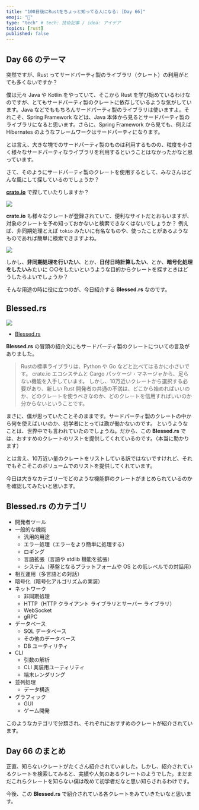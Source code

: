 ```yaml
---
title: "100日後にRustをちょっと知ってる人になる: [Day 66]"
emoji: "🦀"
type: "tech" # tech: 技術記事 / idea: アイデア
topics: [rust]
published: false
---
```

## Day 66 のテーマ

突然ですが、Rust ってサードパーティ製のライブラリ（クレート）の利用がとても多くないですか？

僕は元々 Java や Kotlin をやっていて、そこから Rust を学び始めているわけなのですが、とてもサードパーティ製のクレートに依存しているような気がしています。Java などでももちろんサードパーティ製のライブラリは使いますよ。それこそ、Spring Framework などは、Java 本体から見るとサードパーティ製のライブラリになると思います。さらに、Spring Framework から見ても、例えば Hibernates のようなフレームワークはサードパーティになります。

とは言え、大きな塊でのサードパーティ製のものは利用するものの、粒度を小さく様々なサードパーティなライブラリを利用するということはなかったかなと思っています。

さて、そのようにサードパーティ製のクレートを使用するとして、みなさんはどんな風にして探しているのでしょうか？

**[crate.io](https://crates.io/)** で探していたりしますか？

![](https://storage.googleapis.com/zenn-user-upload/b871ce7daca6-20221119.png)

**crate.io** も様々なクレートが登録されていて、便利なサイトだとおもいますが、対象のクレートを予め知っておかないと検索できなくはないでしょうか？
例えば、非同期処理とえば `tokio` みたいに有名なものや、使ったことがあるようなものであれば簡単に検索できますよね。

![](https://storage.googleapis.com/zenn-user-upload/6dd7f42b898d-20221119.png)

しかし、**非同期処理を行いたい**、とか、**日付日時計算したい**、とか、**暗号化処理をしたい**みたいに ○○をしたいというような目的からクレートを探すときはどうしたらよいでしょうか？

そんな用途の時に役に立つのが、今日紹介する **Blessed.rs** なのです。

## Blessed.rs

![](https://storage.googleapis.com/zenn-user-upload/04871188fdb5-20221119.png)

- [Blessed.rs](https://blessed.rs/crates)

**Blessed.rs** の冒頭の紹介文にもサードパーティ製のクレートについての言及がありました。

> Rustの標準ライブラリは、Python や Go などと比べてはるかに小さいです。
> crate.io エコシステムと Cargo パッケージ・マネージャから、足らない機能を入手しています。
> しかし、10万近いクレートから選択する必要があり、新しい Rust 開発者の共通の不満は、どこから始めればいいのか、どのクレートを使うべきなのか、どのクレートを信用すればいいのか分からないということです。

まさに、僕が思っていたことそのままです。サードパーティ製のクレートの中から何を使えばいいのか、初学者にとっては勘が働かないのです。
というようなことは、世界中でも言われていたのでしょうね。だから、この **Blessed.rs** では、おすすめのクレートのリストを提供してくれているのです。（本当に助かります）

とは言え、10万近い量のクレートをリストしている訳ではないですけれど、それでもそこそこのボリュームでのリストを提供してくれています。

今日は大きなカテゴリーでどのような機能群のクレートがまとめられているのかを確認してみたいと思います。

## Blessed.rs のカテゴリ

- 開発者ツール
- 一般的な機能
  - 汎用的用途
  - エラー処理（エラーをより簡単に処理する）
  - ロギング
  - 言語拡張（言語や stdlib 機能を拡張）
  - システム（基盤となるプラットフォームや OS との低レベルでの対話用）
- 相互運用（多言語との対話）
- 暗号化（暗号化アルゴリズムの実装）
- ネットワーク
  - 非同期処理
  - HTTP（HTTP クライアント ライブラリとサーバー ライブラリ）
  - WebSocket
  - gRPC
- データベース
  - SQL データベース
  - その他のデータベース
  - DB ユーティリティ
- CLI
  - 引数の解析
  - CLI 実装用ユーティリティ
  - 端末レンダリング
- 並列処理
  - データ構造
- グラフィック
  - GUI
  - ゲーム開発

このようなカテゴリで分類され、それぞれにおすすめのクレートが紹介されています。

## Day 66 のまとめ

正直、知らないクレートがたくさん紹介されていました。しかし、紹介されているクレートを検索してみると、実績や人気のあるクレートのようでした。まだまだこれらクレートを知らない僕は改めて初学者だなと思い知らされるわけです。

今後、この **Blessed.rs** で紹介されている各クレートをみていきたいなと思います。
